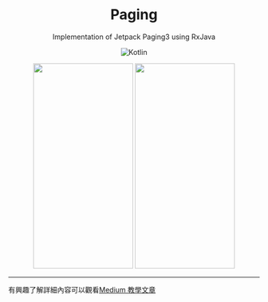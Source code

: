 # <div align="center" >Paging</div>

<div align="center">Implementation of Jetpack Paging3 using RxJava
  
<br />

![Kotlin](https://img.shields.io/badge/Kotlin-Language-purple?logo=Kotlin)
<br />
</div>

<div align="center">
<img src="docs/paging1.gif" width="200" height="412"/>
<img src="docs/paging2.gif" width="200" height="412"/>
</div>

***

有興趣了解詳細內容可以觀看[Medium 教學文章](https://medium.com/@rogerchang7904/android-jetpack-paging-3-using-rxjava-910bfd937d14)
